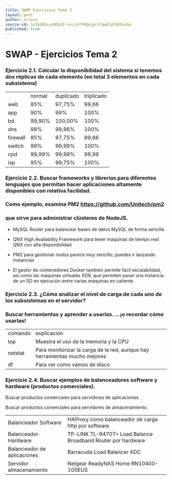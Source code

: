 ```yaml
---
title: SWAP Ejercicios Tema 2
layout: post
author: erseco
source-id: 1x2kGMixyvNDq1E-nvcjoYPKQmjgrxfqwEJgTGKXnxGo
published: true
---
```

# SWAP - Ejercicios Tema 2

### Ejercicio 2.1. Calcular la disponibilidad del sistema si tenemos dos réplicas de cada elemento (en total 3 elementos en cada subsistema)

<table>
  <tr>
    <td></td>
    <td>normal</td>
    <td>duplicado</td>
    <td>triplicado</td>
  </tr>
  <tr>
    <td>web</td>
    <td>85%</td>
    <td>97,75%</td>
    <td>99,66</td>
  </tr>
  <tr>
    <td>app</td>
    <td>90%</td>
    <td>99%</td>
    <td>100%</td>
  </tr>
  <tr>
    <td>bd</td>
    <td>99,90%</td>
    <td>100,00%</td>
    <td>100%</td>
  </tr>
  <tr>
    <td>dns</td>
    <td>98%</td>
    <td>99,96%</td>
    <td>100%</td>
  </tr>
  <tr>
    <td>firewall</td>
    <td>85%</td>
    <td>97,75%</td>
    <td>99,66</td>
  </tr>
  <tr>
    <td>switch</td>
    <td>99%</td>
    <td>99,99%</td>
    <td>100%</td>
  </tr>
  <tr>
    <td>cpd</td>
    <td>99,99%</td>
    <td>99,99%</td>
    <td>99,99</td>
  </tr>
  <tr>
    <td>isp</td>
    <td>95%</td>
    <td>99,75%</td>
    <td>100%</td>
  </tr>
</table>


### Ejercicio 2.2. Buscar frameworks y librerías para diferentes lenguajes que permitan hacer aplicaciones altamente disponibles con relativa facilidad.

### Como ejemplo, examina PM2 https://github.com/Unitech/pm2

### que sirve para administrar clústeres de NodeJS. 

* MySQL Router para balancear bases de datos MySQL de forma sencilla

* QNX High Availability Framework  para tener maquinas de tiempo real QNX con alta disponibilidad

* PM2 para gestionar nodos parece muy sencillo, puedes ir lanzando instancias

* El gestor de contenedores Docker tambien permite facil escalabilidad, así como las máquinas virtuales XEN, que permiten pasar una instancia de un SO en ejecución entre varias máquinas en caliente.

### Ejercicio 2.3. ¿Cómo analizar el nivel de carga de cada uno de los subsistemas en el servidor?

### Buscar herramientas y aprender a usarlas. ...¡o recordar cómo usarlas!

<table>
  <tr>
    <td>comando</td>
    <td>explicación</td>
  </tr>
  <tr>
    <td>top</td>
    <td>Muestra el uso de la memoria y la CPU</td>
  </tr>
  <tr>
    <td>netstat</td>
    <td>Para monitorizar la carga de la red, aunque hay herramientas mucho mejores</td>
  </tr>
  <tr>
    <td>df</td>
    <td>Para ver como vamos de disco</td>
  </tr>
</table>


### **Ejercicio 2.4.** Buscar ejemplos de balanceadores software y hardware (productos comerciales).

Buscar productos comerciales para servidores de aplicaciones.

Buscar productos comerciales para servidores de almacenamiento.

<table>
  <tr>
    <td>Balanceador Software</td>
    <td>HAProxy como balanceador de carga http por software</td>
  </tr>
  <tr>
    <td>Balanceador Hardware</td>
    <td>TP-LINK TL-R470T+ Load Balance Broadband Router por hardware</td>
  </tr>
  <tr>
    <td>Balanceador de aplicaciones</td>
    <td>Barracuda Load Balancer ADC</td>
  </tr>
  <tr>
    <td>Servidor almacenamiento</td>
    <td>Netgear ReadyNAS Home RN10400-100EUS</td>
  </tr>
</table>


